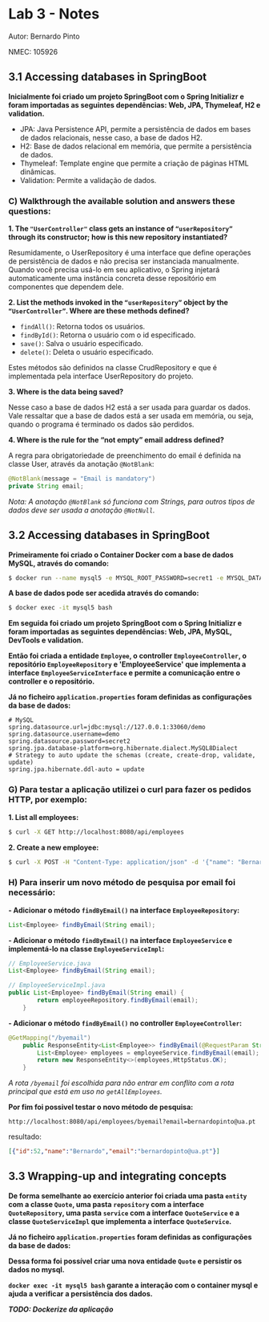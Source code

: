 # Lab 3 - Notes

Autor: Bernardo Pinto

NMEC: 105926


## 3.1 Accessing databases in SpringBoot

**Inicialmente foi criado um projeto SpringBoot com o Spring Initializr e foram importadas as seguintes dependências: Web, JPA, Thymeleaf, H2 e validation.**


- JPA: Java Persistence API, permite a persistência de dados em bases de dados relacionais, nesse caso, a base de dados H2.
- H2: Base de dados relacional em memória, que permite a persistência de dados.
- Thymeleaf: Template engine que permite a criação de páginas HTML dinâmicas.
- Validation: Permite a validação de dados.

### C) Walkthrough the available solution and answers these questions:

**1. The `"UserController"` class gets an instance of `“userRepository”` through its constructor; how is this new repository instantiated?**

Resumidamente,  o UserRepository é uma interface que define operações de persistência de dados e não precisa ser instanciada manualmente. Quando você precisa usá-lo em seu aplicativo, o Spring injetará automaticamente uma instância concreta desse repositório em componentes que dependem dele.


**2. List the methods invoked in the `“userRepository”` object by the `“UserController”`. Where are these methods defined?**


- `findAll()`: Retorna todos os usuários.
- `findById()`: Retorna o usuário com o id especificado.
- `save()`: Salva o usuário especificado.
- `delete()`: Deleta o usuário especificado.

Estes métodos são definidos na classe CrudRepository e que é implementada pela interface UserRepository do projeto.

**3. Where is the data being saved?**

Nesse caso a base de dados H2 está a ser usada para guardar os dados. Vale ressaltar que a base de dados está a ser usada em memória, ou seja, quando o programa é terminado os dados são perdidos.

**4. Where is the rule for the “not empty” email address defined?**

A regra para obrigatoriedade de preenchimento do email é definida na classe User, através da anotação `@NotBlank`:
 

```java
@NotBlank(message = "Email is mandatory")
private String email;
```
*Nota: A anotação `@NotBlank` só funciona com Strings, para outros tipos de dados deve ser usada a anotação `@NotNull`.*


## 3.2 Accessing databases in SpringBoot

**Primeiramente foi criado o Container Docker com a base de dados MySQL, através do comando:**

```bash
$ docker run --name mysql5 -e MYSQL_ROOT_PASSWORD=secret1 -e MYSQL_DATABASE=demo -e MYSQL_USER=demo -e MYSQL_PASSWORD=secret2 -p 33060:3306 -d mysql/mysql-server:8.0.34
```

**A base de dados pode ser acedida através do comando:**

```bash
$ docker exec -it mysql5 bash
```

**Em seguida foi criado um projeto SpringBoot com o Spring Initializr e foram importadas as seguintes dependências: Web, JPA, MySQL, DevTools e validation.**


**Então foi criada a entidade `Employee`, o controller `EmployeeController`, o repositório `EmployeeRepository` e 'EmployeeService' que implementa a interface `EmployeeServiceInterface` e permite a comunicação entre o controller e o repositório.**

**Já no ficheiro `application.properties` foram definidas as configurações da base de dados:**

```properties
# MySQL
spring.datasource.url=jdbc:mysql://127.0.0.1:33060/demo
spring.datasource.username=demo
spring.datasource.password=secret2
spring.jpa.database-platform=org.hibernate.dialect.MySQL8Dialect
# Strategy to auto update the schemas (create, create-drop, validate, update)
spring.jpa.hibernate.ddl-auto = update
``` 

### G) Para testar a aplicação utilizei o curl para fazer os pedidos HTTP, por exemplo:

**1. List all employees:**

```bash 
$ curl -X GET http://localhost:8080/api/employees
```

**2. Create a new employee:**

```bash
$ curl -X POST -H "Content-Type: application/json" -d '{"name": "Bernardo", "email": "bernardo@ua.pt"}' http://localhost:8080/api/employees

```

### H) Para inserir um novo método de pesquisa por email foi necessário:

**- Adicionar o método `findByEmail()` na interface `EmployeeRepository`:**

```java
List<Employee> findByEmail(String email);
```

**- Adicionar o método `findByEmail()` na interface `EmployeeService` e implementá-lo na classe `EmployeeServiceImpl`:**

```java
// EmployeeService.java
List<Employee> findByEmail(String email);

// EmployeeServiceImpl.java
public List<Employee> findByEmail(String email) {
        return employeeRepository.findByEmail(email);
    }
```

**- Adicionar o método `findByEmail()` no controller `EmployeeController`:**

```java
@GetMapping("/byemail")
    public ResponseEntity<List<Employee>> findByEmail(@RequestParam String email){
        List<Employee> employees = employeeService.findByEmail(email);
        return new ResponseEntity<>(employees,HttpStatus.OK);
    }
```

*A rota `/byemail` foi escolhida para não entrar em conflito com a rota principal que está em uso no `getAllEmployees`.*

**Por fim foi possivel testar o novo método de pesquisa:**

```URL
http://localhost:8080/api/employees/byemail?email=bernardopinto@ua.pt
```

resultado:

```json
[{"id":52,"name":"Bernardo","email":"bernardopinto@ua.pt"}]
``` 


## 3.3 Wrapping-up and integrating concepts

**De forma semelhante ao exercício anterior foi criada uma pasta `entity` com a classe `Quote`, uma pasta `repository` com a interface `QuoteRepository`, uma pasta `service` com a interface `QuoteService` e a classe `QuoteServiceImpl` que implementa a interface `QuoteService`.**

**Já no ficheiro `application.properties` foram definidas as configurações da base de dados:**

**Dessa forma foi possível criar uma nova entidade `Quote` e persistir os dados no mysql.**

**`docker exec -it mysql5 bash` garante a interação com o container mysql e ajuda a verificar a persistência dos dados.**

***TODO: Dockerize da aplicação***


